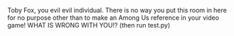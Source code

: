 Toby Fox, you evil evil individual.
There is no way you put this room in here for no purpose other than to make an Among Us reference in your video game!
WHAT IS WRONG WITH YOU!? (then run test.py)
